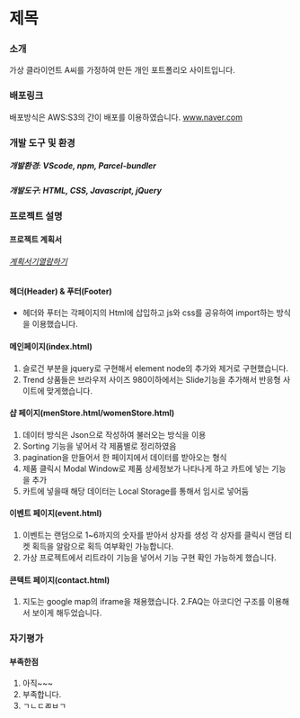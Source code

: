 # 제목

### 소개

가상 클라이언트 A씨를 가정하여 만든 개인 포트폴리오 사이트입니다.

### 배포링크

배포방식은 AWS:S3의 간이 배포를 이용하였습니다.
<a href="">www.naver.com</a>

### 개발 도구 및 환경

##### 개발환경: VScode, npm, Parcel-bundler

##### 개발도구: HTML, CSS, Javascript, jQuery

### 프로젝트 설명

#### 프로젝트 계획서

###### <a href="">계획서기열람하기</a>

#### 헤더(Header) & 푸터(Footer)

- 헤더와 푸터는 각페이지의 Html에 삽입하고 js와 css를 공유하여 import하는 방식을 이용했습니다.

#### 메인페이지(index.html)

1. 슬로건 부분을 jquery로 구현해서 element node의 추가와 제거로 구현했습니다.
2. Trend 상품들은 브라우저 사이즈 980이하에서는 Slide기능을 추가해서 반응형 사이트에 맞게했습니다.

#### 샵 페이지(menStore.html/womenStore.html)

1. 데이터 방식은 Json으로 작성하여 불러오는 방식을 이용
2. Sorting 기능을 넣어서 각 제품별로 정리하였음
3. pagination을 만들어서 한 페이지에서 데이터를 받아오는 형식
4. 제품 클릭시 Modal Window로 제품 상세정보가 나타나게 하고 카트에 넣는 기능을 추가
5. 카트에 넣을때 해당 데이터는 Local Storage를 통해서 임시로 넣어둠

#### 이벤트 페이지(event.html)

1. 이벤트는 랜덤으로 1~6까지의 숫자를 받아서 상자를 생성 각 상자를 클릭시 랜덤 티켓 획득을 알람으로 획득 여부확인 가능합니다.
2. 가상 프로젝트에서 리트라이 기능을 넣어서 기능 구현 확인 가능하게 했습니다.

#### 콘텍트 페이지(contact.html)

1. 지도는 google map의 iframe을 채용했습니다.
   2.FAQ는 아코디언 구조를 이용해서 보이게 해두었습니다.

### 자기평가

#### 부족한점

1. 아직~~~
2. 부족합니다.
3. ㄱㄴㄷㄻㅂㄱ
